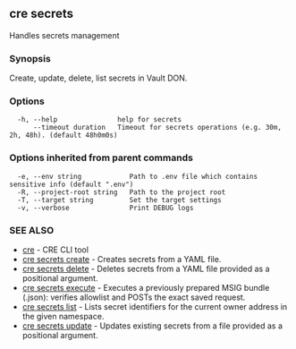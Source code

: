 ## cre secrets

Handles secrets management

### Synopsis

Create, update, delete, list secrets in Vault DON.

### Options

```
  -h, --help               help for secrets
      --timeout duration   Timeout for secrets operations (e.g. 30m, 2h, 48h). (default 48h0m0s)
```

### Options inherited from parent commands

```
  -e, --env string            Path to .env file which contains sensitive info (default ".env")
  -R, --project-root string   Path to the project root
  -T, --target string         Set the target settings
  -v, --verbose               Print DEBUG logs
```

### SEE ALSO

* [cre](cre.md)	 - CRE CLI tool
* [cre secrets create](cre_secrets_create.md)	 - Creates secrets from a YAML file.
* [cre secrets delete](cre_secrets_delete.md)	 - Deletes secrets from a YAML file provided as a positional argument.
* [cre secrets execute](cre_secrets_execute.md)	 - Executes a previously prepared MSIG bundle (.json): verifies allowlist and POSTs the exact saved request.
* [cre secrets list](cre_secrets_list.md)	 - Lists secret identifiers for the current owner address in the given namespace.
* [cre secrets update](cre_secrets_update.md)	 - Updates existing secrets from a file provided as a positional argument.

